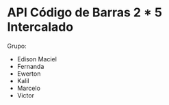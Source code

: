 # API Código de Barras 2 * 5 Intercalado

Grupo:

<ul>
<li class="has-line-data" data-line-start="14" data-line-end="15">Edison Maciel</li>
<li class="has-line-data" data-line-start="15" data-line-end="16">Fernanda</li>
<li class="has-line-data" data-line-start="16" data-line-end="17">Ewerton</li>
<li class="has-line-data" data-line-start="17" data-line-end="18">Kalil</li>
<li class="has-line-data" data-line-start="18" data-line-end="19">Marcelo</li>
<li class="has-line-data" data-line-start="19" data-line-end="20">Victor</li>
</ul>
